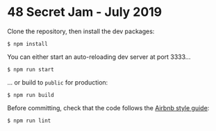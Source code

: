 # 48 Secret Jam - July 2019

Clone the repository, then install the dev packages:
```
$ npm install
```
You can either start an auto-reloading dev server at port 3333...
```
$ npm run start
```
... or build to `public` for production:
```
$ npm run build
```
Before committing, check that the code follows the [Airbnb style guide][airbnb]:
```
$ npm run lint
```

[airbnb]: https://github.com/airbnb/javascript
